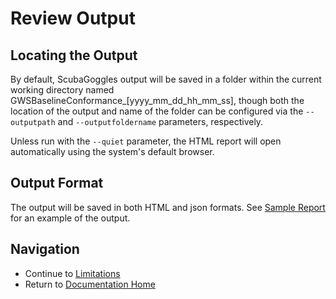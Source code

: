 # Review Output
## Locating the Output
By default, ScubaGoggles output will be saved in a folder within the current working directory named GWSBaselineConformance_[yyyy_mm_dd_hh_mm_ss], though both the location of the output and name of the folder can be configured via the `--outputpath` and `--outputfoldername` parameters, respectively.

Unless run with the `--quiet` parameter, the HTML report will open automatically using the system's default browser.

## Output Format
The output will be saved in both HTML and json formats. See [Sample Report](/sample-report) for an example of the output.

## Navigation
- Continue to [Limitations](/docs/prerequisites/Limitations.md)
- Return to [Documentation Home](/README.md)
